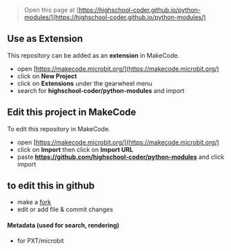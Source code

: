 
> Open this page at [https://highschool-coder.github.io/python-modules/](https://highschool-coder.github.io/python-modules/)

## Use as Extension

This repository can be added as an **extension** in MakeCode.

* open [https://makecode.microbit.org/](https://makecode.microbit.org/)
* click on **New Project**
* click on **Extensions** under the gearwheel menu
* search for **highschool-coder/python-modules** and import

## Edit this project in MakeCode

To edit this repository in MakeCode.

* open [https://makecode.microbit.org/](https://makecode.microbit.org/)
* click on **Import** then click on **Import URL**
* paste **https://github.com/highschool-coder/python-modules** and click import
## to edit this in github
* make a [fork](https://github.com/highschool-coder/python-modules/fork)
* edit or add file & commit changes
#### Metadata (used for search, rendering)

* for PXT/microbit
<script src="https://makecode.com/gh-pages-embed.js"></script><script>makeCodeRender("{{ site.makecode.home_url }}", "{{ site.github.owner_name }}/{{ site.github.repository_name }}");</script>
